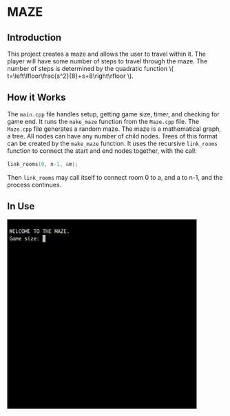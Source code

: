 # MAZE

<script type="text/javascript" src="http://cdn.mathjax.org/mathjax/latest/MathJax.js?config=TeX-AMS-MML_HTMLorMML"></script>

## Introduction

This project creates a maze and allows the user to travel within it.
The player will have some number of steps to travel through the maze.
The number of steps is determined by the quadratic function \\( t=\left\lfloor\frac{s^2}{8}+s+8\right\rfloor \\).

## How it Works

The `main.cpp` file handles setup, getting game size, timer, and checking for game end.
It runs the `make_maze` function from the `Maze.cpp` file.
The `Maze.cpp` file generates a random maze. The maze is a mathematical graph, a tree.
All nodes can have any number of child nodes.
Trees of this format can be created by the `make_maze` function.
It uses the recursive `link_rooms` function to connect the start and end nodes together, with the call:
```cpp
link_rooms(0, n-1, &m);
```
Then `link_rooms` may call itself to connect room 0 to a, and a to n-1, and the process continues.

## In Use

![example GIF](example.gif "EXAMPLE")